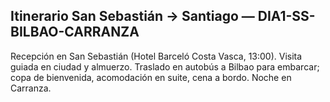 ## Itinerario San Sebastián → Santiago — DIA1-SS-BILBAO-CARRANZA
Recepción en San Sebastián (Hotel Barceló Costa Vasca, 13:00). Visita guiada en ciudad y almuerzo. Traslado en autobús a Bilbao para embarcar; copa de bienvenida, acomodación en suite, cena a bordo. Noche en Carranza.
